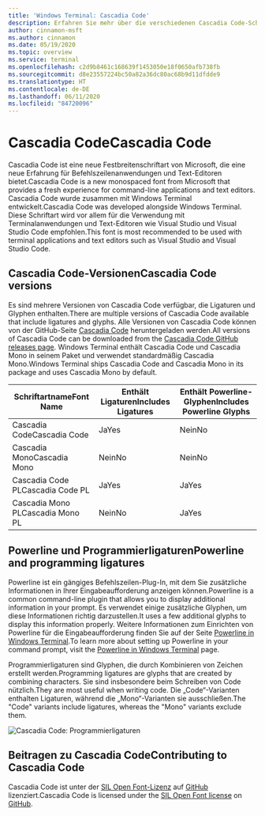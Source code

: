 ```yaml
---
title: 'Windows Terminal: Cascadia Code'
description: Erfahren Sie mehr über die verschiedenen Cascadia Code-Schriftarten und deren Verwendung in Windows Terminal.
author: cinnamon-msft
ms.author: cinnamon
ms.date: 05/19/2020
ms.topic: overview
ms.service: terminal
ms.openlocfilehash: c2d9b8461c168639f1453050e18f0650afb738fb
ms.sourcegitcommit: d8e23557224bc50a82a36dc80ac68b9d11dfdde9
ms.translationtype: HT
ms.contentlocale: de-DE
ms.lasthandoff: 06/11/2020
ms.locfileid: "84720096"
---
```

# <a name="cascadia-code"></a><span data-ttu-id="676e2-103">Cascadia Code</span><span class="sxs-lookup"><span data-stu-id="676e2-103">Cascadia Code</span></span>

<span data-ttu-id="676e2-104">Cascadia Code ist eine neue Festbreitenschriftart von Microsoft, die eine neue Erfahrung für Befehlszeilenanwendungen und Text-Editoren bietet.</span><span class="sxs-lookup"><span data-stu-id="676e2-104">Cascadia Code is a new monospaced font from Microsoft that provides a fresh experience for command-line applications and text editors.</span></span> <span data-ttu-id="676e2-105">Cascadia Code wurde zusammen mit Windows Terminal entwickelt.</span><span class="sxs-lookup"><span data-stu-id="676e2-105">Cascadia Code was developed alongside Windows Terminal.</span></span> <span data-ttu-id="676e2-106">Diese Schriftart wird vor allem für die Verwendung mit Terminalanwendungen und Text-Editoren wie Visual Studio und Visual Studio Code empfohlen.</span><span class="sxs-lookup"><span data-stu-id="676e2-106">This font is most recommended to be used with terminal applications and text editors such as Visual Studio and Visual Studio Code.</span></span>

## <a name="cascadia-code-versions"></a><span data-ttu-id="676e2-107">Cascadia Code-Versionen</span><span class="sxs-lookup"><span data-stu-id="676e2-107">Cascadia Code versions</span></span>

<span data-ttu-id="676e2-108">Es sind mehrere Versionen von Cascadia Code verfügbar, die Ligaturen und Glyphen enthalten.</span><span class="sxs-lookup"><span data-stu-id="676e2-108">There are multiple versions of Cascadia Code available that include ligatures and glyphs.</span></span> <span data-ttu-id="676e2-109">Alle Versionen von Cascadia Code können von der GitHub-Seite [Cascadia Code](https://github.com/microsoft/cascadia-code/releases) heruntergeladen werden.</span><span class="sxs-lookup"><span data-stu-id="676e2-109">All versions of Cascadia Code can be downloaded from the [Cascadia Code GitHub releases page](https://github.com/microsoft/cascadia-code/releases).</span></span> <span data-ttu-id="676e2-110">Windows Terminal enthält Cascadia Code und Cascadia Mono in seinem Paket und verwendet standardmäßig Cascadia Mono.</span><span class="sxs-lookup"><span data-stu-id="676e2-110">Windows Terminal ships Cascadia Code and Cascadia Mono in its package and uses Cascadia Mono by default.</span></span>

| <span data-ttu-id="676e2-111">Schriftartname</span><span class="sxs-lookup"><span data-stu-id="676e2-111">Font Name</span></span> | <span data-ttu-id="676e2-112">Enthält Ligaturen</span><span class="sxs-lookup"><span data-stu-id="676e2-112">Includes Ligatures</span></span> | <span data-ttu-id="676e2-113">Enthält Powerline-Glyphen</span><span class="sxs-lookup"><span data-stu-id="676e2-113">Includes Powerline Glyphs</span></span> |
| --------- | ------------------ | ------------------------- |
| <span data-ttu-id="676e2-114">Cascadia Code</span><span class="sxs-lookup"><span data-stu-id="676e2-114">Cascadia Code</span></span> | <span data-ttu-id="676e2-115">Ja</span><span class="sxs-lookup"><span data-stu-id="676e2-115">Yes</span></span> | <span data-ttu-id="676e2-116">Nein</span><span class="sxs-lookup"><span data-stu-id="676e2-116">No</span></span> |
| <span data-ttu-id="676e2-117">Cascadia Mono</span><span class="sxs-lookup"><span data-stu-id="676e2-117">Cascadia Mono</span></span> | <span data-ttu-id="676e2-118">Nein</span><span class="sxs-lookup"><span data-stu-id="676e2-118">No</span></span>  | <span data-ttu-id="676e2-119">Nein</span><span class="sxs-lookup"><span data-stu-id="676e2-119">No</span></span> |
| <span data-ttu-id="676e2-120">Cascadia Code PL</span><span class="sxs-lookup"><span data-stu-id="676e2-120">Cascadia Code PL</span></span> | <span data-ttu-id="676e2-121">Ja</span><span class="sxs-lookup"><span data-stu-id="676e2-121">Yes</span></span> | <span data-ttu-id="676e2-122">Ja</span><span class="sxs-lookup"><span data-stu-id="676e2-122">Yes</span></span> |
| <span data-ttu-id="676e2-123">Cascadia Mono PL</span><span class="sxs-lookup"><span data-stu-id="676e2-123">Cascadia Mono PL</span></span> | <span data-ttu-id="676e2-124">Nein</span><span class="sxs-lookup"><span data-stu-id="676e2-124">No</span></span> | <span data-ttu-id="676e2-125">Ja</span><span class="sxs-lookup"><span data-stu-id="676e2-125">Yes</span></span> |

## <a name="powerline-and-programming-ligatures"></a><span data-ttu-id="676e2-126">Powerline und Programmierligaturen</span><span class="sxs-lookup"><span data-stu-id="676e2-126">Powerline and programming ligatures</span></span>

<span data-ttu-id="676e2-127">Powerline ist ein gängiges Befehlszeilen-Plug-In, mit dem Sie zusätzliche Informationen in Ihrer Eingabeaufforderung anzeigen können.</span><span class="sxs-lookup"><span data-stu-id="676e2-127">Powerline is a common command-line plugin that allows you to display additional information in your prompt.</span></span> <span data-ttu-id="676e2-128">Es verwendet einige zusätzliche Glyphen, um diese Informationen richtig darzustellen.</span><span class="sxs-lookup"><span data-stu-id="676e2-128">It uses a few additional glyphs to display this information properly.</span></span> <span data-ttu-id="676e2-129">Weitere Informationen zum Einrichten von Powerline für die Eingabeaufforderung finden Sie auf der Seite [Powerline in Windows Terminal](./tutorials/powerline-setup.md).</span><span class="sxs-lookup"><span data-stu-id="676e2-129">To learn more about setting up Powerline in your command prompt, visit the [Powerline in Windows Terminal](./tutorials/powerline-setup.md) page.</span></span>

<span data-ttu-id="676e2-130">Programmierligaturen sind Glyphen, die durch Kombinieren von Zeichen erstellt werden.</span><span class="sxs-lookup"><span data-stu-id="676e2-130">Programming ligatures are glyphs that are created by combining characters.</span></span> <span data-ttu-id="676e2-131">Sie sind insbesondere beim Schreiben von Code nützlich.</span><span class="sxs-lookup"><span data-stu-id="676e2-131">They are most useful when writing code.</span></span> <span data-ttu-id="676e2-132">Die „Code“-Varianten enthalten Ligaturen, während die „Mono“-Varianten sie ausschließen.</span><span class="sxs-lookup"><span data-stu-id="676e2-132">The "Code" variants include ligatures, whereas the "Mono" variants exclude them.</span></span>

![Cascadia Code: Programmierligaturen](./images/programming-ligatures.gif)

## <a name="contributing-to-cascadia-code"></a><span data-ttu-id="676e2-134">Beitragen zu Cascadia Code</span><span class="sxs-lookup"><span data-stu-id="676e2-134">Contributing to Cascadia Code</span></span>

<span data-ttu-id="676e2-135">Cascadia Code ist unter der [SIL Open Font-Lizenz](https://scripts.sil.org/cms/scripts/page.php?site_id=nrsi&id=OFL) auf [GitHub](https://github.com/microsoft/cascadia-code) lizenziert.</span><span class="sxs-lookup"><span data-stu-id="676e2-135">Cascadia Code is licensed under the [SIL Open Font license](https://scripts.sil.org/cms/scripts/page.php?site_id=nrsi&id=OFL) on [GitHub](https://github.com/microsoft/cascadia-code).</span></span>

